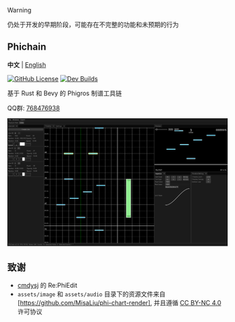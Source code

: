 > [!WARNING]
> 仍处于开发的早期阶段，可能存在不完整的功能和未预期的行为

## Phichain

**中文** | [English](https://github.com/Ivan-1F/phichain/blob/master/README_en.md)

[![GitHub License](https://img.shields.io/github/license/Ivan-1F/phichain)](https://github.com/Ivan-1F/phichain/blob/master/LICENSE)
[![Dev Builds](https://github.com/Ivan-1F/phichain/actions/workflows/cargo.yml/badge.svg)](https://github.com/Ivan-1F/phichain/actions/workflows/cargo.yml)

基于 Rust 和 Bevy 的 Phigros 制谱工具链

QQ群: [768476938](https://qm.qq.com/q/lWGARUtgiI)

![screenshot](screenshots/phichain-editor.png)

## 致谢

- [cmdysj](https://space.bilibili.com/252635690) 的 Re:PhiEdit
- `assets/image` 和 `assets/audio` 目录下的资源文件来自 [https://github.com/MisaLiu/phi-chart-render], 并且遵循 [CC BY-NC 4.0](https://creativecommons.org/licenses/by-nc/4.0/) 许可协议
